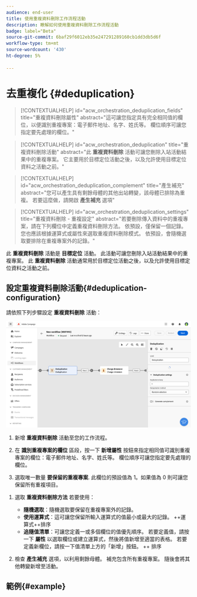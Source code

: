```yaml
---
audience: end-user
title: 使用重複資料刪除工作流程活動
description: 瞭解如何使用重複資料刪除工作流程活動
badge: label="Beta"
source-git-commit: 6baf29f6012eb35e247291289160cb1dd3db5d6f
workflow-type: tm+mt
source-wordcount: '430'
ht-degree: 5%

---
```



# 去重複化 {#deduplication}

>[!CONTEXTUALHELP]
>id="acw_orchestration_deduplication_fields"
>title="重複資料刪除屬性"
>abstract="這可讓您指定具有完全相同值的欄位，以便識別重複專案：電子郵件地址、名字、姓氏等。 欄位順序可讓您指定要先處理的欄位。"

>[!CONTEXTUALHELP]
>id="acw_orchestration_deduplication"
>title="重複資料刪除活動"
>abstract="此 **重複資料刪除** 活動可讓您刪除入站活動結果中的重複專案。 它主要用於目標定位活動之後，以及允許使用目標定位資料之活動之前。"


>[!CONTEXTUALHELP]
>id="acw_orchestration_deduplication_complement"
>title="產生補充"
>abstract="您可以產生具有剩餘母體的其他出站轉變，該母體已排除為重複。 若要這麼做，請開啟 **產生補充** 選項"

>[!CONTEXTUALHELP]
>id="acw_orchestration_deduplication_settings"
>title="重複資料刪除 - 重複設定"
>abstract="若要刪除傳入資料中的重複專案，請在下列欄位中定義重複資料刪除方法。 依預設，僅保留一個記錄。 您也應該根據運算式或屬性來選取重複資料刪除模式。 依預設，會隨機選取要排除在重複專案外的記錄。"

此 **重複資料刪除** 活動是 **目標定位** 活動。 此活動可讓您刪除入站活動結果中的重複專案。 此 **重複資料刪除** 活動通常用於目標定位活動之後，以及允許使用目標定位資料之活動之前。

## 設定重複資料刪除活動{#deduplication-configuration}

請依照下列步驟設定 **重複資料刪除** 活動：

![](../assets/workflow-deduplication.png)

1. 新增 **重複資料刪除** 活動至您的工作流程。

1. 在 **識別重複專案的欄位** 區段，按一下 **新增屬性** 按鈕來指定相同值可識別重複專案的欄位：電子郵件地址、名字、姓氏等。 欄位順序可讓您指定要先處理的欄位。

1. 選取唯一數量 **要保留的重複專案**. 此欄位的預設值為 1。如果值為 0 則可讓您保留所有重複項目。

<!--
    For example, if records A and B are considered duplicates of record Y, and a record C is considered as a duplicate of record Z:

    * If the value of the field is 1: only the Y and Z records are kept.
    * If the value of the field is 0: all the records are kept.
    * If the value of the field is 2: records C and Z are kept and two records from A, B, and Y are kept, by chance or depending on the deduplication method selected thereafter.

-->

1. 選取 **重複資料刪除方法** 若要使用：

   * **隨機選取**：隨機選取要保留在重複專案外的記錄。
   * **使用運算式**：這可讓您保留所輸入運算式的值最小或最大的記錄。 ++運算式++排序
   * **追隨值清單**：可讓您定義一或多個欄位的值優先順序。 若要定義值，請按一下 **屬性** 以選取欄位或建立運算式，然後將值新增至適當的表格。 若要定義新欄位，請按一下值清單上方的「新增」按鈕。 ++ 排序

1. 檢查 **產生補充** 選項，以利用剩餘母體。 補充包含所有重複專案。 隨後會將其他轉變新增至活動。

## 範例{#example}

